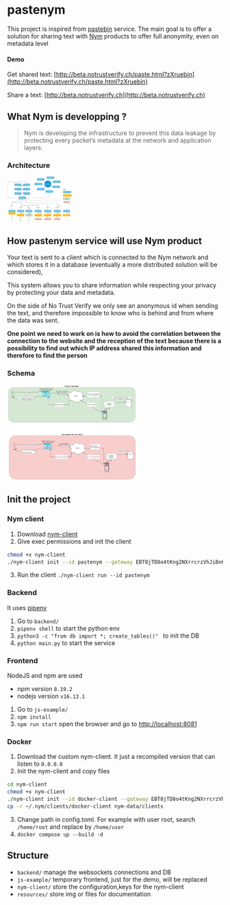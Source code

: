 # pastenym

This project is inspired from [pastebin](https://pastebin.com/) service.
The main goal is to offer a solution for sharing text with [Nym](https://nymtech.net/) products
to offer full anonymity, even on metadata level

#### Demo
Get shared text: [http://beta.notrustverify.ch/paste.html?zXruebin](http://beta.notrustverify.ch/paste.html?zXruebin)

Share a text: [http://beta.notrustverify.ch](http://beta.notrustverify.ch)

## What Nym is developping ?
> Nym is developing the infrastructure to prevent this data leakage by protecting every packet’s metadata at the network and application layers.

### Architecture

<img src="./resources/img/nym-platform.png" alt="drawing" width="30%"/>

## How pastenym service will use Nym product
Your text is sent to a client which is connected to the Nym network and which stores it in a database (eventually a more distributed solution will be considered),



This system allows you to share information while respecting your privacy by protecting your data and metadata.

On the side of No Trust Verify we only see an anonymous id when sending the text, and therefore impossible to know who is behind and from where the data was sent.

**One point we need to work on is how to avoid the correlation between the connection to the website and the reception of the text because there is a possibility to find out
which IP address shared this information and therefore to find the person**

### Schema

<img src="./resources/img/paste.jpg" alt="drawing" width="60%"/>

## Init the project

### Nym client
1. Download [nym-client](https://github.com/nymtech/nym/releases/tag/nym-binaries-1.0.2)
2. Give exec permissions and init the client
```bash
chmod +x nym-client
./nym-client init --id pastenym --gateway EBT8jTD8o4tKng2NXrrcrzVhJiBnKpT1bJy5CMeArt2w
```
3. Run the client `./nym-client run --id pastenym`

### Backend
It uses [pipenv](https://pipenv.pypa.io/en/latest/install/)

1. Go to `backend/`
2. `pipenv shell` to start the python env
3. `python3 -c "from db import *; create_tables()" ` to init the DB
4. `python main.py` to start the service

### Frontend
NodeJS and npm are used

* npm version `8.19.2`
* nodejs version `v16.13.1`

1. Go to `js-example/`
1. `npm install`
2. `npm run start` open the browser and go to [http://localhost:8081](http://localhost:8081)

### Docker

1. Download the custom nym-client. It just a recompiled version that can listen to `0.0.0.0`
2. Init the nym-client and copy files 
```bash
cd nym-client
chmod +x nym-client
./nym-client init --id docker-client --gateway EBT8jTD8o4tKng2NXrrcrzVhJiBnKpT1bJy5CMeArt2w
cp -r ~/.nym/clients/docker-client nym-data/clients
```

3. Change path in config.toml. For example with user root, search `/home/root` and replace by `/home/user`
4. `docker compose up --build -d`

## Structure

* `backend/` manage the websockets connections and DB
* `js-example/` temporary frontend, just for the demo, will be replaced
* `nym-client/` store the configuration,keys for the nym-client
* `resources/` store img or files for documentation